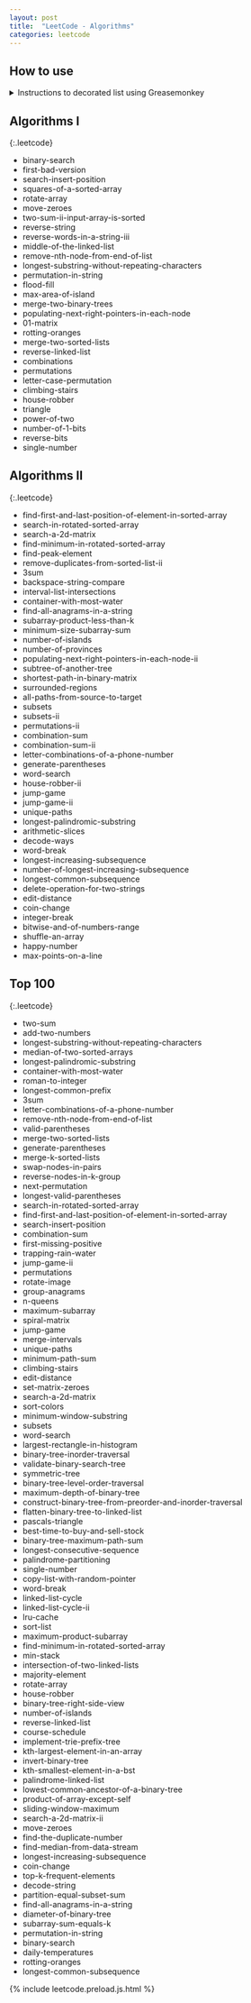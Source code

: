 ```yaml
---
layout: post
title:  "LeetCode - Algorithms"
categories: leetcode
---
```

## How to use

<details markdown="block">
<summary>Instructions to decorated list using Greasemonkey</summary>

Install this Greasmonkey script to decorate the lists below: [**blog.leetcode.user.js**](https://github.com/StephenSmithwick/StephenSmithwick.github.io/raw/main/greasemonkey/blog.leetcode.user.js)

The Greasemonkey script will ask to access a leetcode url to fetch the logged in users' problems data. Please make sure you are logged in here: [LeetCode login](https://leetcode.com/accounts/login).
{:.information}
LeetCode Problem Dataset: [https://leetcode.com/api/problems/algorithms/](https://leetcode.com/api/problems/algorithms/)

To build more lists of `problem` `slugs`: use this javascript page query in the developer console anywhere you find links to leetcode problems:
```javascript
[...document.querySelectorAll('a')]
    .map(       li => li.href.match(/\/problems\/([^\/]+)\//))
    .filter(    match => match)
    .map(       match => match[1])
```
</details>

## Algorithms I

{:.leetcode}
- binary-search
- first-bad-version
- search-insert-position
- squares-of-a-sorted-array
- rotate-array
- move-zeroes
- two-sum-ii-input-array-is-sorted
- reverse-string
- reverse-words-in-a-string-iii
- middle-of-the-linked-list
- remove-nth-node-from-end-of-list
- longest-substring-without-repeating-characters
- permutation-in-string
- flood-fill
- max-area-of-island
- merge-two-binary-trees
- populating-next-right-pointers-in-each-node
- 01-matrix
- rotting-oranges
- merge-two-sorted-lists
- reverse-linked-list
- combinations
- permutations
- letter-case-permutation
- climbing-stairs
- house-robber
- triangle
- power-of-two
- number-of-1-bits
- reverse-bits
- single-number

## Algorithms II

{:.leetcode}
- find-first-and-last-position-of-element-in-sorted-array
- search-in-rotated-sorted-array
- search-a-2d-matrix
- find-minimum-in-rotated-sorted-array
- find-peak-element
- remove-duplicates-from-sorted-list-ii
- 3sum
- backspace-string-compare
- interval-list-intersections
- container-with-most-water
- find-all-anagrams-in-a-string
- subarray-product-less-than-k
- minimum-size-subarray-sum
- number-of-islands
- number-of-provinces
- populating-next-right-pointers-in-each-node-ii
- subtree-of-another-tree
- shortest-path-in-binary-matrix
- surrounded-regions
- all-paths-from-source-to-target
- subsets
- subsets-ii
- permutations-ii
- combination-sum
- combination-sum-ii
- letter-combinations-of-a-phone-number
- generate-parentheses
- word-search
- house-robber-ii
- jump-game
- jump-game-ii
- unique-paths
- longest-palindromic-substring
- arithmetic-slices
- decode-ways
- word-break
- longest-increasing-subsequence
- number-of-longest-increasing-subsequence
- longest-common-subsequence
- delete-operation-for-two-strings
- edit-distance
- coin-change
- integer-break
- bitwise-and-of-numbers-range
- shuffle-an-array
- happy-number
- max-points-on-a-line

## Top 100

{:.leetcode}
 - two-sum
 - add-two-numbers
 - longest-substring-without-repeating-characters
 - median-of-two-sorted-arrays
 - longest-palindromic-substring
 - container-with-most-water
 - roman-to-integer
 - longest-common-prefix
 - 3sum
 - letter-combinations-of-a-phone-number
 - remove-nth-node-from-end-of-list
 - valid-parentheses
 - merge-two-sorted-lists
 - generate-parentheses
 - merge-k-sorted-lists
 - swap-nodes-in-pairs
 - reverse-nodes-in-k-group
 - next-permutation
 - longest-valid-parentheses
 - search-in-rotated-sorted-array
 - find-first-and-last-position-of-element-in-sorted-array
 - search-insert-position
 - combination-sum
 - first-missing-positive
 - trapping-rain-water
 - jump-game-ii
 - permutations
 - rotate-image
 - group-anagrams
 - n-queens
 - maximum-subarray
 - spiral-matrix
 - jump-game
 - merge-intervals
 - unique-paths
 - minimum-path-sum
 - climbing-stairs
 - edit-distance
 - set-matrix-zeroes
 - search-a-2d-matrix
 - sort-colors
 - minimum-window-substring
 - subsets
 - word-search
 - largest-rectangle-in-histogram
 - binary-tree-inorder-traversal
 - validate-binary-search-tree
 - symmetric-tree
 - binary-tree-level-order-traversal
 - maximum-depth-of-binary-tree
 - construct-binary-tree-from-preorder-and-inorder-traversal
 - flatten-binary-tree-to-linked-list
 - pascals-triangle
 - best-time-to-buy-and-sell-stock
 - binary-tree-maximum-path-sum
 - longest-consecutive-sequence
 - palindrome-partitioning
 - single-number
 - copy-list-with-random-pointer
 - word-break
 - linked-list-cycle
 - linked-list-cycle-ii
 - lru-cache
 - sort-list
 - maximum-product-subarray
 - find-minimum-in-rotated-sorted-array
 - min-stack
 - intersection-of-two-linked-lists
 - majority-element
 - rotate-array
 - house-robber
 - binary-tree-right-side-view
 - number-of-islands
 - reverse-linked-list
 - course-schedule
 - implement-trie-prefix-tree
 - kth-largest-element-in-an-array
 - invert-binary-tree
 - kth-smallest-element-in-a-bst
 - palindrome-linked-list
 - lowest-common-ancestor-of-a-binary-tree
 - product-of-array-except-self
 - sliding-window-maximum
 - search-a-2d-matrix-ii
 - move-zeroes
 - find-the-duplicate-number
 - find-median-from-data-stream
 - longest-increasing-subsequence
 - coin-change
 - top-k-frequent-elements
 - decode-string
 - partition-equal-subset-sum
 - find-all-anagrams-in-a-string
 - diameter-of-binary-tree
 - subarray-sum-equals-k
 - permutation-in-string
 - binary-search
 - daily-temperatures
 - rotting-oranges
 - longest-common-subsequence


 {% include leetcode.preload.js.html %}